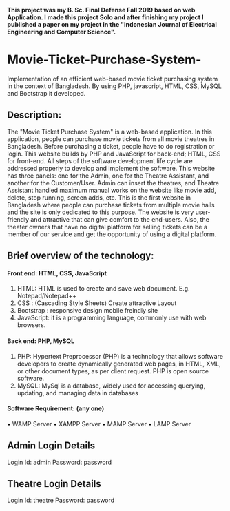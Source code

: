 **This project was my B. Sc. Final Defense Fall 2019 based on web Application. I made this project Solo and after finishing my project I published a paper on my project in the "Indonesian Journal of Electrical Engineering and Computer Science".**

# Movie-Ticket-Purchase-System-
Implementation of an efficient web-based movie ticket purchasing system in the context of Bangladesh. By using PHP, javascript, HTML, CSS, MySQL and Bootstrap it developed.

## Description: 
The "Movie Ticket Purchase System" is a web-based application. In this application, people can purchase movie tickets from all movie theatres in Bangladesh. Before purchasing a ticket, people have to do registration or login. This website builds by PHP and JavaScript for back-end; HTML, CSS for front-end. All steps of the software development life cycle are addressed properly to develop and implement the software. This website has three panels: one for the Admin, one for the Theatre Assistant, and another for the Customer/User. Admin can insert the theatres, and Theatre Assistant handled maximum manual works on the website like movie add, delete, stop running, screen adds, etc. This is the first website in Bangladesh where people can purchase tickets from multiple movie halls and the site is only dedicated to this purpose. The website is very user-friendly and attractive that can give comfort to the end-users. Also, the theater owners that have no digital platform for selling tickets can be a member of our service and get the opportunity of using a digital platform.

## Brief overview of the technology:
#### Front end: HTML, CSS, JavaScript
1.	HTML: HTML is used to create and save web document. E.g. Notepad/Notepad++
2.	CSS : (Cascading Style Sheets) Create attractive Layout
3.	Bootstrap : responsive design mobile freindly site
4.	JavaScript: it is a programming language, commonly use with web browsers.
#### Back end: PHP, MySQL
1.	PHP: Hypertext Preprocessor (PHP) is a technology that allows software developers to create dynamically generated web pages, in HTML, XML, or other document types, as per client request. PHP is open source software.
2.	MySQL: MySql is a database, widely used for accessing querying, updating, and managing data in databases
#### Software Requirement: (any one)
•	WAMP Server
•	XAMPP Server
•	MAMP Server
•	LAMP Server

## Admin Login Details
Login Id: admin
Password: password
## Theatre Login Details
Login Id: theatre
Password: password
